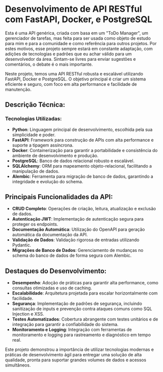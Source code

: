 # Desenvolvimento de API RESTful com FastAPI, Docker, e PostgreSQL

Esta é uma API genérica, criada com basa em um "ToDo Manager", um gerenciador de tarefas, mas feita para ser usada como objeto de estudo para mim e para a comunidade e como referência para outros projetos. Por estes motivos, esse projeto sempre estará em constante adaptação, com adições de tecnologias e padrões que eu achar válido para um desenvolvedor da área. Sintam-se livres para enviar sugestões e comentários, o debate é o mais importante.

Neste projeto, temos uma API RESTful robusta e escalável utilizando FastAPI, Docker e PostgreSQL. 
O objetivo principal é criar um sistema eficiente e seguro, com foco em alta performance e facilidade de manutenção. 


## Descrição Técnica:

### **Tecnologias Utilizadas:**
- **Python**: Linguagem principal de desenvolvimento, escolhida pela sua simplicidade e poder.
- **FastAPI**: Framework para construção de APIs com alta performance e suporte a tipagem assíncrona.
- **Docker**: Containerização para garantir a portabilidade e consistência do ambiente de desenvolvimento e produção.
- **PostgreSQL**: Banco de dados relacional robusto e escalável.
- **SQLAlchemy**: ORM para mapeamento objeto-relacional, facilitando a manipulação de dados.
- **Alembic**: Ferramenta para migração de banco de dados, garantindo a integridade e evolução do schema.

## **Principais Funcionalidades da API:**
- **CRUD Completo**: Operações de criação, leitura, atualização e exclusão de dados.
- **Autenticação JWT**: Implementação de autenticação segura para proteger os endpoints.
- **Documentação Automática**: Utilização do OpenAPI para geração automática da documentação da API.
- **Validação de Dados**: Validação rigorosa de entradas utilizando Pydantic.
- **Migrações de Banco de Dados**: Gerenciamento de mudanças no schema do banco de dados de forma segura com Alembic.

## **Destaques do Desenvolvimento:**
- **Desempenho**: Adoção de práticas para garantir alta performance, como consultas otimizadas e uso de caching.
- **Escalabilidade**: Arquitetura projetada para escalar horizontalmente com facilidade.
- **Segurança**: Implementação de padrões de segurança, incluindo sanitização de inputs e prevenção contra ataques comuns como SQL Injection e XSS.
- **Testes Automatizados**: Cobertura abrangente com testes unitários e de integração para garantir a confiabilidade do sistema.
- **Monitoramento e Logging**: Integração com ferramentas de monitoramento e logging para rastreamento e diagnóstico em tempo real.

Este projeto demonstrou a importância de utilizar tecnologias modernas e práticas de desenvolvimento ágil para entregar uma solução de alta qualidade, pronta para suportar grandes volumes de dados e acessos simultâneos.
